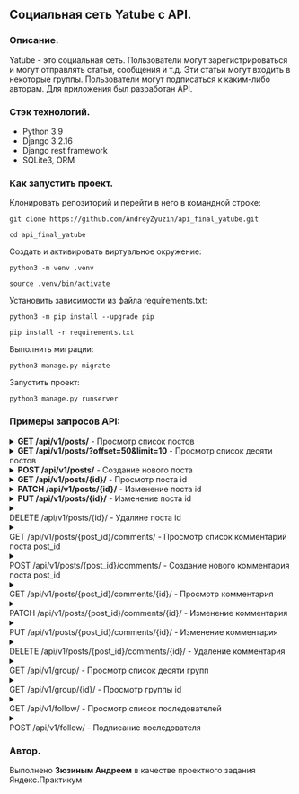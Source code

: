 ## Социальная сеть Yatube с API.
### Описание. 
Yatube - это социальная сеть. 
Пользователи могут зарегистрироваться и могут отправлять статьи, сообщения и т.д. Эти статьи могут входить в некоторые группы. Пользователи могут подписаться к каким-либо авторам.
Для приложения был разработан API.

### Стэк технологий.
- Python 3.9
- Django 3.2.16
- Django rest framework
- SQLite3, ORM
### Как запустить проект.

Клонировать репозиторий и перейти в него в командной строке:

```
git clone https://github.com/AndreyZyuzin/api_final_yatube.git
```

```
cd api_final_yatube
```

Cоздать и активировать виртуальное окружение:

```
python3 -m venv .venv
```

```
source .venv/bin/activate
```

Установить зависимости из файла requirements.txt:

```
python3 -m pip install --upgrade pip
```

```
pip install -r requirements.txt
```

Выполнить миграции:

```
python3 manage.py migrate
```

Запустить проект:

```
python3 manage.py runserver
```

### Примеры запросов API:

<details>
<summary><strong>GET /api/v1/posts/</strong> - Просмотр список постов</summary>
<pre>
{
  [
    {
      "id": 0,
      "author": "string",
      "text": "string",
      "pub_date": "2021-10-14T20:41:29.648Z",
      "image": "string",
      "group": 0
    },
    
    ...
    
  ]
}
</pre>
</details>  

<details>
<summary><strong>GET /api/v1/posts/?offset=50&limit=10</strong> - Просмотр список десяти постов</summary>
<pre>
{
  "count": 123,
  "next": "http://api.example.org/accounts/?offset=60&limit=10",
  "previous": "http://api.example.org/accounts/?offset=40&limit=10",
  "results": [
    {
      "id": 0,
      "author": "string",
      "text": "string",
      "pub_date": "2021-10-14T20:41:29.648Z",
      "image": "string",
      "group": 0
    },
    
    ...
    
  ]
}
</pre>
</details>  

<details>
<summary><strong>POST /api/v1/posts/</strong> - Создание нового поста</summary>
<pre>
{
  "id": 0,
  "author": "string",
  "text": "string",
  "pub_date": "2019-08-24T14:15:22Z",
  "image": "string",
  "group": 0
}
</pre>
</details>  


<details>
<summary><strong>GET /api/v1/posts/{id}/</strong> - Просмотр поста id</summary>
<pre>
{
  "id": 0,
  "author": "string",
  "text": "string",
  "pub_date": "2019-08-24T14:15:22Z",
  "image": "string",
  "group": 0
}
</pre>
</details>  


<details>
<summary><strong>PATCH /api/v1/posts/{id}/</strong> - Изменение поста id</summary>
<pre>
{
  "id": 0,
  "author": "string",
  "text": "string",
  "pub_date": "2019-08-24T14:15:22Z",
  "image": "string",
  "group": 0
}
</pre>
</details>  


<details>
<summary><strong>PUT /api/v1/posts/{id}/</strong> - Изменение поста id</summary>
'
{
  "id": 0,
  "author": "string",
  "text": "string",
  "pub_date": "2019-08-24T14:15:22Z",
  "image": "string",
  "group": 0
}
'
</details>  


<details>
<summary><strong></strong></summary>
<pre>

</pre>
</details>  
DELETE /api/v1/posts/{id}/ - Удалине поста id

<details>
<summary><strong></strong></summary>
<pre>

</pre>
</details>  
GET /api/v1/posts/{post_id}/comments/ - Просмотр список комментарий поста post_id

<details>
<summary><strong></strong></summary>
<pre>

</pre>
</details>  
POST /api/v1/posts/{post_id}/comments/ - Создание нового комментария поста post_id

<details>
<summary><strong></strong></summary>
<pre>

</pre>
</details>  
GET /api/v1/posts/{post_id}/comments/{id}/ - Просмотр комментария

<details>
<summary><strong></strong></summary>
<pre>

</pre>
</details>  
PATCH /api/v1/posts/{post_id}/comments/{id}/ - Изменение комментария

<details>
<summary><strong></strong></summary>
<pre>

</pre>
</details>  
PUT /api/v1/posts/{post_id}/comments/{id}/ - Изменение комментария

<details>
<summary><strong></strong></summary>
<pre>

</pre>
</details>  
DELETE /api/v1/posts/{post_id}/comments/{id}/ - Удаление комментария

<details>
<summary><strong></strong></summary>
<pre>

</pre>
</details>  
GET /api/v1/group/ - Просмотр список десяти групп

<details>
<summary><strong></strong></summary>
<pre>

</pre>
</details>  
GET /api/v1/group/{id}/ - Просмотр группы id

<details>
<summary><strong></strong></summary>
<pre>

</pre>
</details>  
GET /api/v1/follow/ - Просмотр список последователей

<details>
<summary><strong></strong></summary>
<pre>

</pre>
</details>  
POST /api/v1/follow/ - Подписание последователя

### Автор.
Выполнено **Зюзиным Андреем** в качестве проектного задания Яндекс.Практикум
